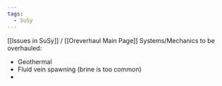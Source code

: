 ```yaml
---
tags:
  - SuSy
---
```

[[Issues in SuSy]] / [[Oreverhaul Main Page]]
Systems/Mechanics to be overhauled:
- Geothermal
- Fluid vein spawning (brine is too common)
- 